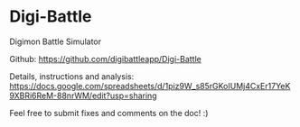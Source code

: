 # Digi-Battle
Digimon Battle Simulator

Github: https://github.com/digibattleapp/Digi-Battle

Details, instructions and analysis: https://docs.google.com/spreadsheets/d/1piz9W_s85rGKoIUMj4CxEr17YeK9XBRi6ReM-88nrWM/edit?usp=sharing

Feel free to submit fixes and comments on the doc! :)
